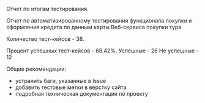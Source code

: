 Отчет по итогам тестирования.

Отчет по автоматизированному тестирования функционала покупки и оформления кредита по данным карты Веб-сервиса покупки тура.

Количество тест-кейсов - 38.

Процент успешных тест-кейсов - 68.42%.
    Успешные - 26
    Не успешные - 12

Общие рекомендации:
* устранить баги, указанные в Issue
* добавить тестовые метки в верстку сайта
* подробная техническая документация по проекту